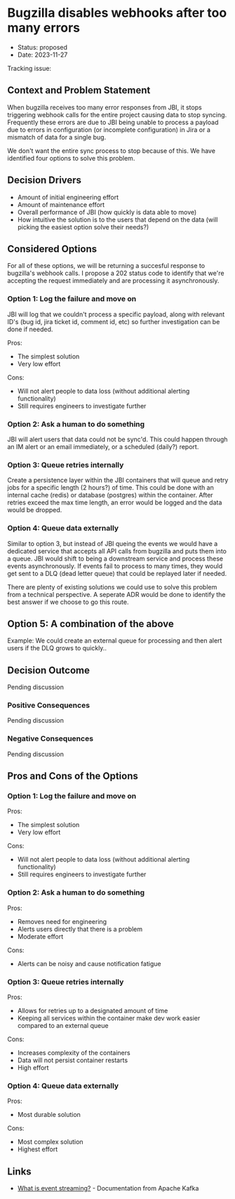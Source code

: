 # Bugzilla disables webhooks after too many errors

- Status: proposed
- Date: 2023-11-27

Tracking issue: 

## Context and Problem Statement
When bugzilla receives too many error responses from JBI, it stops triggering webhook calls for the entire project causing data to stop syncing. Frequently these errors are due to JBI being unable to process a payload due to errors in configuration (or incomplete configuration) in Jira or a mismatch of data for a single bug. 

We don't want the entire sync process to stop because of this. We have identified four options to solve this problem.

## Decision Drivers

- Amount of initial engineering effort
- Amount of maintenance effort
- Overall performance of JBI (how quickly is data able to move)
- How intuitive the solution is to the users that depend on the data (will picking the easiest option solve their needs?)

## Considered Options
For all of these options, we will be returning a succesful response to bugzilla's webhook calls. I propose a 202 status code to identify that we're accepting the request immediately and are processing it asynchronously.

### Option 1: Log the failure and move on
JBI will log that we couldn't process a specific payload, along with relevant ID's (bug id, jira ticket id, comment id, etc) so further investigation can be done if needed.

Pros:
- The simplest solution
- Very low effort

Cons: 
- Will not alert people to data loss (without additional alerting functionality)
- Still requires engineers to investigate further

### Option 2: Ask a human to do something
JBI will alert users that data could not be sync'd. This could happen through an IM alert or an email immediately, or a scheduled (daily?) report.

### Option 3: Queue retries internally
Create a persistence layer within the JBI containers that will queue and retry jobs for a specific length (2 hours?) of time. This could be done with an internal cache (redis) or database (postgres) within the container. After retries exceed the max time length, an error would be logged and the data would be dropped.

### Option 4: Queue data externally
Similar to option 3, but instead of JBI queing the events we would have a dedicated service that accepts all API calls from bugzilla and puts them into a queue. JBI would shift to being a downstream service and process these events asynchronously. If events fail to process to many times, they would get sent to a DLQ (dead letter queue) that could be replayed later if needed.

There are plenty of existing solutions we could use to solve this problem from a technical perspective. A seperate ADR would be done to identify the best answer if we choose to go this route.

## Option 5: A combination of the above
Example: We could create an external queue for processing and then alert users if the DLQ grows to quickly..


## Decision Outcome

Pending discussion

### Positive Consequences <!-- optional -->

Pending discussion

### Negative Consequences <!-- optional -->

Pending discussion

## Pros and Cons of the Options <!-- optional -->

### Option 1: Log the failure and move on
Pros:
- The simplest solution
- Very low effort

Cons: 
- Will not alert people to data loss (without additional alerting functionality)
- Still requires engineers to investigate further

### Option 2: Ask a human to do something
Pros:
- Removes need for engineering
- Alerts users directly that there is a problem
- Moderate effort

Cons:
- Alerts can be noisy and cause notification fatigue

### Option 3: Queue retries internally
Pros:
- Allows for retries up to a designated amount of time
- Keeping all services within the container make dev work easier compared to an external queue

Cons:
- Increases complexity of the containers
- Data will not persist container restarts
- High effort

### Option 4: Queue data externally
Pros:
- Most durable solution

Cons:
- Most complex solution
- Highest effort

## Links 
- [What is event streaming?](https://kafka.apache.org/documentation/#intro_streaming) - Documentation from Apache Kafka
